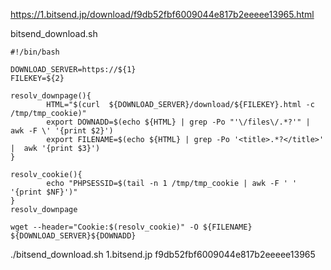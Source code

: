 

https://1.bitsend.jp/download/f9db52fbf6009044e817b2eeeee13965.html

bitsend_download.sh
```
#!/bin/bash

DOWNLOAD_SERVER=https://${1}
FILEKEY=${2}

resolv_downpage(){
        HTML="$(curl  ${DOWNLOAD_SERVER}/download/${FILEKEY}.html -c /tmp/tmp_cookie)"
        export DOWNADD=$(echo ${HTML} | grep -Po "'\/files\/.*?'" | awk -F \' '{print $2}')
        export FILENAME=$(echo ${HTML} | grep -Po '<title>.*?</title>' |  awk '{print $3}')
}

resolv_cookie(){
        echo "PHPSESSID=$(tail -n 1 /tmp/tmp_cookie | awk -F ' ' '{print $NF}')"
}         
resolv_downpage
          
wget --header="Cookie:$(resolv_cookie)" -O ${FILENAME} ${DOWNLOAD_SERVER}${DOWNADD}
```

./bitsend_download.sh 1.bitsend.jp f9db52fbf6009044e817b2eeeee13965
